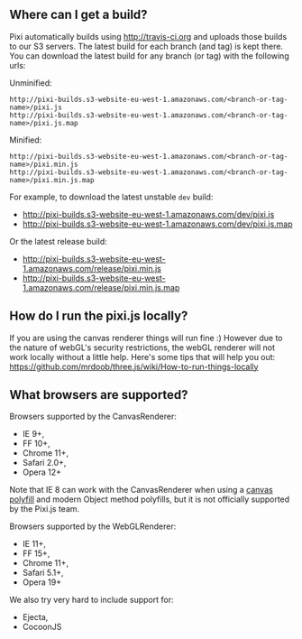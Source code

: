 ## Where can I get a build?

Pixi automatically builds using http://travis-ci.org and uploads those builds to our S3 servers. The latest build for each branch (and tag) is kept there. You can download the latest build for any branch (or tag) with the following urls:

Unminified:

```
http://pixi-builds.s3-website-eu-west-1.amazonaws.com/<branch-or-tag-name>/pixi.js
http://pixi-builds.s3-website-eu-west-1.amazonaws.com/<branch-or-tag-name>/pixi.js.map
```

Minified:

```
http://pixi-builds.s3-website-eu-west-1.amazonaws.com/<branch-or-tag-name>/pixi.min.js
http://pixi-builds.s3-website-eu-west-1.amazonaws.com/<branch-or-tag-name>/pixi.min.js.map
```

For example, to download the latest unstable `dev` build:

- http://pixi-builds.s3-website-eu-west-1.amazonaws.com/dev/pixi.js
- http://pixi-builds.s3-website-eu-west-1.amazonaws.com/dev/pixi.js.map

Or the latest release build:

- http://pixi-builds.s3-website-eu-west-1.amazonaws.com/release/pixi.min.js
- http://pixi-builds.s3-website-eu-west-1.amazonaws.com/release/pixi.min.js.map

## How do I run the pixi.js locally?

If you are using the canvas renderer things will run fine :) However due to the nature of webGL's security restrictions, the webGL renderer will not work locally without a little help. Here's some tips that will help you out: https://github.com/mrdoob/three.js/wiki/How-to-run-things-locally

## What browsers are supported?

Browsers supported by the CanvasRenderer:
- IE 9+,
- FF 10+,
- Chrome 11+,
- Safari 2.0+,
- Opera 12+

Note that IE 8 can work with the CanvasRenderer when using a [canvas polyfill][0] and modern Object method polyfills, but it is not officially supported by the Pixi.js team.

Browsers supported by the WebGLRenderer:
- IE 11+,
- FF 15+,
- Chrome 11+,
- Safari 5.1+,
- Opera 19+

We also try very hard to include support for:
- Ejecta,
- CocoonJS

[0]: https://code.google.com/p/explorercanvas/